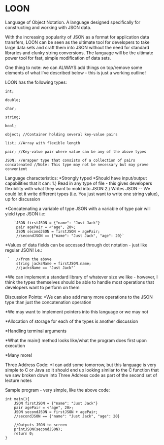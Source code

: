 # LOON
Language of Object Notation. A language designed specifically for constructing and working with JSON data.

With the increasing popularity of JSON as a format for application data transfers, LOON
can be seen as the ultimate tool for developers to take large data sets and craft them
into JSON without the need for standard libraries and clunky string conversions. The 
language will be the ultimate power tool for fast, simple modification of data sets.

One thing to note: we can ALWAYS add things on top/remove some elements of what I've 
described below - this is just a working outline!


LOON has the following types:


`int;`

`double;`

`char;`

`string;`

`bool;`

`object; //Container holding several key-value pairs`

`list; //Array with flexible length`

`pair; //Key-value pair where value can be any of the above types `

`JSON; //Wrapper type that consists of a collection of pairs concatenated
      //Note: This type may not be necessary but may prove convenient`
      
Language characteristics:
*Strongly typed
*Should have input/output capabilities that it can:
    1.) Read in any type of file - this gives developers flexibility with what they want
    to mold into JSON
    2.) Writes JSON
        -- We could let it write different types (i.e. You just want to write one string value), up for discussion 


*Concatenating a variable of type JSON with a variable of type pair will yield type JSON
    i.e: 
    
        `JSON firstJSON = {"name": "Just Jack"}
         pair agePair = <"age", 20>;
         JSON secondJSON = firstJSON + agePair;
         //secondJSON == {"name": "Just Jack", "age": 20}`
         
         
*Values of data fields can be accessed through dot notation - just like regular JSON!
    i.e.:
     
     `   //from the above
         string jacksName = firstJSON.name;
         //jacksName == "Just Jack"`    
                           
*We can implement a standard library of whatever size we like - however, I think the 
types themselves should be able to handle most operations that developers want to perform
on them


Discussion Points:
*We can also add many more operations to the JSON type than just the concatenation operation

*We may want to implement pointers into this language or we may not

*Allocation of storage for each of the types is another discussion

*Handling terminal arguments

*What the main() method looks like/what the program does first upon execution

*Many more!


Three Address Code:
*I can add some tomorrow, but this language is very simple to C or Java so it should
end up looking similar to the C function that we saw broken down into Three Address 
code as part of the second set of lecture notes  

Sample program - very simple, like the above code:
    
    int main(){
        JSON firstJSON = {"name": "Just Jack"}
        pair agePair = <"age", 20>;
        JSON secondJSON = firstJSON + agePair;
        //secondJSON == {"name": "Just Jack", "age": 20}
        
        //Outputs JSON to screen
        printJSON(secondJSON);
        return 0;
    }
   